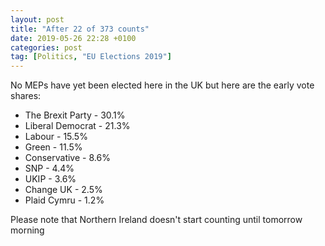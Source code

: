 ```yaml
---
layout: post
title: "After 22 of 373 counts"
date: 2019-05-26 22:28 +0100
categories: post
tag: [Politics, "EU Elections 2019"]
---
```


No MEPs have yet been elected here in the UK but here are the early vote shares:

*   The Brexit Party - 30.1%
*   Liberal Democrat - 21.3%
*   Labour - 15.5%
*   Green - 11.5%
*   Conservative - 8.6%
*   SNP - 4.4%
*   UKIP - 3.6%
*   Change UK - 2.5%
*   Plaid Cymru - 1.2%

Please note that Northern Ireland doesn't start counting until tomorrow morning
